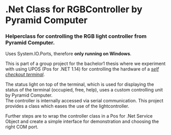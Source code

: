 # .Net Class for RGBController by Pyramid Computer
### Helperclass for controlling the RGB light controller from Pyramid Computer.

Uses System.IO.Ports, therefore **only running on Windows**.

This is part of a group project for the bachelor1 thesis where we experiment with using UPOS (Pos for .NET 1.14) for controlling the hardware of a *[self checkout terminal](https://pyramid-computer.com/polytouch/flex/sco-self-checkout-kiosk/)*.

The status light on top of the terminal, which is used for displaying the status of the terminal (occupied, free, help), uses a custom controlling unit by Pyramid Computer.  
The controller is internally accessed via serial communication. This project provides a class which eases the use of the lightcontroller.

Further steps are to wrap the controller class in a Pos for .Net Service Object and create a simple interface for demonstration and choosing the right COM port.
